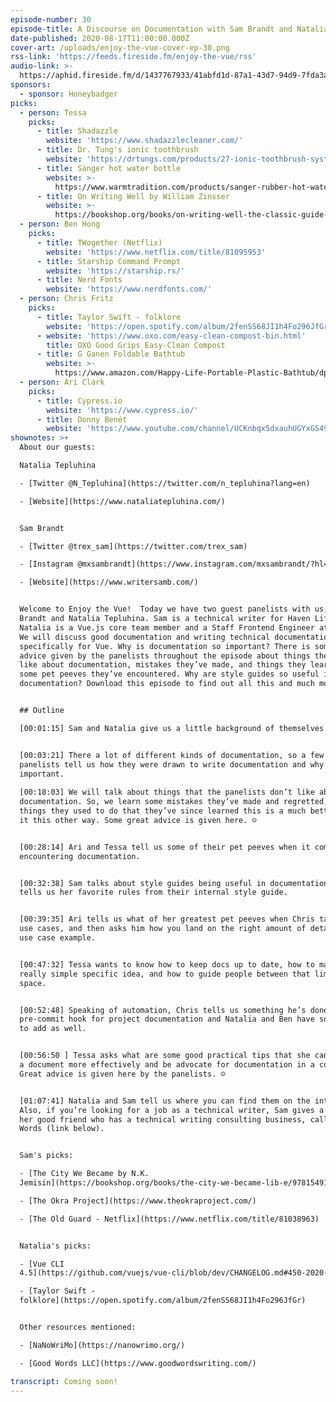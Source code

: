 ```yaml
---
episode-number: 30
episode-title: A Discourse on Documentation with Sam Brandt and Natalia Tepluhina
date-published: 2020-08-17T11:00:00.000Z
cover-art: /uploads/enjoy-the-vue-cover-ep-30.png
rss-link: 'https://feeds.fireside.fm/enjoy-the-vue/rss'
audio-link: >-
  https://aphid.fireside.fm/d/1437767933/41abfd1d-87a1-43d7-94d9-7fda3a5120e1/58aee178-ed06-40bf-86c4-ce65f43c5362.mp3
sponsors:
  - sponsor: Honeybadger
picks:
  - person: Tessa
    picks:
      - title: Shadazzle
        website: 'https://www.shadazzlecleaner.com/'
      - title: Dr. Tung's ionic toothbrush
        website: 'https://drtungs.com/products/27-ionic-toothbrush-system.html'
      - title: Sänger hot water bottle
        website: >-
          https://www.warmtradition.com/products/sanger-rubber-hot-water-bottle-made-in-germany-2-litres-blue
      - title: On Writing Well by William Zinsser
        website: >-
          https://bookshop.org/books/on-writing-well-the-classic-guide-to-writing-nonfiction-anniversary/9780060891541
  - person: Ben Hong
    picks:
      - title: TWogether (Netflix)
        website: 'https://www.netflix.com/title/81095953'
      - title: Starship Command Prompt
        website: 'https://starship.rs/'
      - title: Nerd Fonts
        website: 'https://www.nerdfonts.com/'
  - person: Chris Fritz
    picks:
      - title: Taylor Swift - folklore
        website: 'https://open.spotify.com/album/2fenSS68JI1h4Fo296JfGr'
      - website: 'https://www.oxo.com/easy-clean-compost-bin.html'
        title: OXO Good Grips Easy-Clean Compost
      - title: G Ganen Foldable Bathtub
        website: >-
          https://www.amazon.com/Happy-Life-Portable-Plastic-Bathtub/dp/B008XSXQIO
  - person: Ari Clark
    picks:
      - title: Cypress.io
        website: 'https://www.cypress.io/'
      - title: Donny Benét
        website: 'https://www.youtube.com/channel/UCKnbqx5dxauhUGYxGS49c7Q'
shownotes: >+
  About our guests:

  Natalia Tepluhina 

  - [Twitter @N_Tepluhina](https://twitter.com/n_tepluhina?lang=en)

  - [Website](https://www.nataliatepluhina.com/)


  Sam Brandt

  - [Twitter @trex_sam](https://twitter.com/trex_sam)

  - [Instagram @mxsambrandt](https://www.instagram.com/mxsambrandt/?hl=en)

  - [Website](https://www.writersamb.com/)


  Welcome to Enjoy the Vue!  Today we have two guest panelists with us, Sam
  Brandt and Natalia Tepluhina. Sam is a technical writer for Haven Life and
  Natalia is a Vue.js core team member and a Staff Frontend Engineer at GitLab.
  We will discuss good documentation and writing technical documentation
  specifically for Vue. Why is documentation so important? There is some great
  advice given by the panelists throughout the episode about things they don’t
  like about documentation, mistakes they’ve made, and things they learned, and
  some pet peeves they’ve encountered. Why are style guides so useful in
  documentation? Download this episode to find out all this and much more! 


  ## Outline

  [00:01:15] Sam and Natalia give us a little background of themselves.


  [00:03:21] There a lot of different kinds of documentation, so a few of the
  panelists tell us how they were drawn to write documentation and why it’s so
  important. 
   
  [00:18:03] We will talk about things that the panelists don’t like about
  documentation. So, we learn some mistakes they’ve made and regretted, and
  things they used to do that they’ve since learned this is a much better doing
  it this other way. Some great advice is given here. ☺


  [00:28:14] Ari and Tessa tell us some of their pet peeves when it comes to
  encountering documentation. 


  [00:32:38] Sam talks about style guides being useful in documentation. Natalia
  tells us her favorite rules from their internal style guide. 


  [00:39:35] Ari tells us what of her greatest pet peeves when Chris talks about
  use cases, and then asks him how you land on the right amount of detail in a
  use case example. 


  [00:47:32] Tessa wants to know how to keep docs up to date, how to manage the
  really simple specific idea, and how to guide people between that liminal
  space.


  [00:52:48] Speaking of automation, Chris tells us something he’s done in a
  pre-commit hook for project documentation and Natalia and Ben have something
  to add as well. 


  [00:56:50 ] Tessa asks what are some good practical tips that she can apply to
  a document more effectively and be advocate for documentation in a company.
  Great advice is given here by the panelists. ☺


  [01:07:41] Natalia and Sam tell us where you can find them on the internet.
  Also, if you’re looking for a job as a technical writer, Sam gives a plug for
  her good friend who has a technical writing consulting business, called Good
  Words (link below). 


  Sam's picks:

  - [The City We Became by N.K.
  Jemisin](https://bookshop.org/books/the-city-we-became-lib-e/9781549157257)

  - [The Okra Project](https://www.theokraproject.com/)

  - [The Old Guard - Netflix](https://www.netflix.com/title/81038963)


  Natalia's picks:

  - [Vue CLI
  4.5](https://github.com/vuejs/vue-cli/blob/dev/CHANGELOG.md#450-2020-07-24)

  - [Taylor Swift -
  folklore](https://open.spotify.com/album/2fenSS68JI1h4Fo296JfGr)


  Other resources mentioned:

  - [NaNoWriMo](https://nanowrimo.org/)

  - [Good Words LLC](https://www.goodwordswriting.com/)

transcript: Coming soon!
---
```

